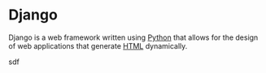 # Django

Django is a web framework written using [Python](/wiki/Python) that allows for the design of web applications that generate [HTML](/wiki/HTML) dynamically.

sdf